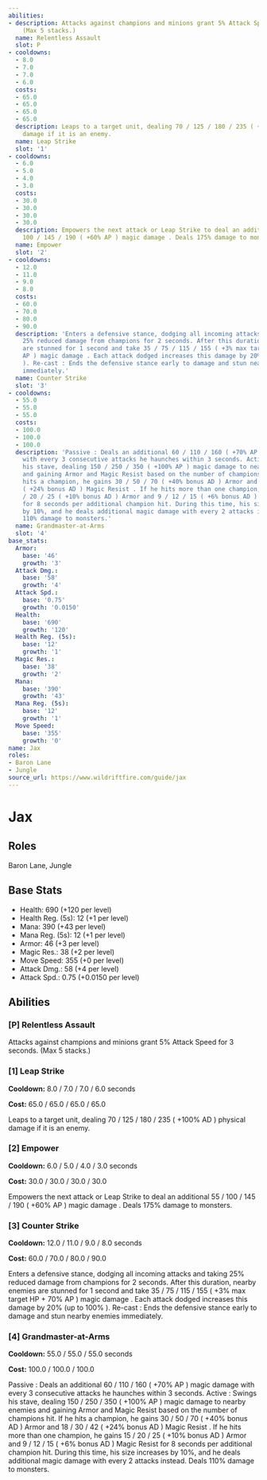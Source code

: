 ```yaml
---
abilities:
- description: Attacks against champions and minions grant 5% Attack Speed for 3 seconds.
    (Max 5 stacks.)
  name: Relentless Assault
  slot: P
- cooldowns:
  - 8.0
  - 7.0
  - 7.0
  - 6.0
  costs:
  - 65.0
  - 65.0
  - 65.0
  - 65.0
  description: Leaps to a target unit, dealing 70 / 125 / 180 / 235 ( +100% AD ) physical
    damage if it is an enemy.
  name: Leap Strike
  slot: '1'
- cooldowns:
  - 6.0
  - 5.0
  - 4.0
  - 3.0
  costs:
  - 30.0
  - 30.0
  - 30.0
  - 30.0
  description: Empowers the next attack or Leap Strike to deal an additional 55 /
    100 / 145 / 190 ( +60% AP ) magic damage . Deals 175% damage to monsters.
  name: Empower
  slot: '2'
- cooldowns:
  - 12.0
  - 11.0
  - 9.0
  - 8.0
  costs:
  - 60.0
  - 70.0
  - 80.0
  - 90.0
  description: 'Enters a defensive stance, dodging all incoming attacks and taking
    25% reduced damage from champions for 2 seconds. After this duration, nearby enemies
    are stunned for 1 second and take 35 / 75 / 115 / 155 ( +3% max target HP + 70%
    AP ) magic damage . Each attack dodged increases this damage by 20% (up to 100%
    ). Re-cast : Ends the defensive stance early to damage and stun nearby enemies
    immediately.'
  name: Counter Strike
  slot: '3'
- cooldowns:
  - 55.0
  - 55.0
  - 55.0
  costs:
  - 100.0
  - 100.0
  - 100.0
  description: 'Passive : Deals an additional 60 / 110 / 160 ( +70% AP ) magic damage
    with every 3 consecutive attacks he haunches within 3 seconds. Active : Swings
    his stave, dealing 150 / 250 / 350 ( +100% AP ) magic damage to nearby enemies
    and gaining Armor and Magic Resist based on the number of champions hit. If he
    hits a champion, he gains 30 / 50 / 70 ( +40% bonus AD ) Armor and 18 / 30 / 42
    ( +24% bonus AD ) Magic Resist . If he hits more than one champion, he gains 15
    / 20 / 25 ( +10% bonus AD ) Armor and 9 / 12 / 15 ( +6% bonus AD ) Magic Resist
    for 8 seconds per additional champion hit. During this time, his size increases
    by 10%, and he deals additional magic damage with every 2 attacks instead. Deals
    110% damage to monsters.'
  name: Grandmaster-at-Arms
  slot: '4'
base_stats:
  Armor:
    base: '46'
    growth: '3'
  Attack Dmg.:
    base: '58'
    growth: '4'
  Attack Spd.:
    base: '0.75'
    growth: '0.0150'
  Health:
    base: '690'
    growth: '120'
  Health Reg. (5s):
    base: '12'
    growth: '1'
  Magic Res.:
    base: '38'
    growth: '2'
  Mana:
    base: '390'
    growth: '43'
  Mana Reg. (5s):
    base: '12'
    growth: '1'
  Move Speed:
    base: '355'
    growth: '0'
name: Jax
roles:
- Baron Lane
- Jungle
source_url: https://www.wildriftfire.com/guide/jax
---
```


# Jax

## Roles

Baron Lane, Jungle

## Base Stats

- Health: 690 (+120 per level)
- Health Reg. (5s): 12 (+1 per level)
- Mana: 390 (+43 per level)
- Mana Reg. (5s): 12 (+1 per level)
- Armor: 46 (+3 per level)
- Magic Res.: 38 (+2 per level)
- Move Speed: 355 (+0 per level)
- Attack Dmg.: 58 (+4 per level)
- Attack Spd.: 0.75 (+0.0150 per level)

## Abilities

### [P] Relentless Assault

Attacks against champions and minions grant 5% Attack Speed for 3 seconds. (Max 5 stacks.)

### [1] Leap Strike

**Cooldown:** 8.0 / 7.0 / 7.0 / 6.0 seconds

**Cost:** 65.0 / 65.0 / 65.0 / 65.0

Leaps to a target unit, dealing 70 / 125 / 180 / 235 ( +100% AD ) physical damage if it is an enemy.

### [2] Empower

**Cooldown:** 6.0 / 5.0 / 4.0 / 3.0 seconds

**Cost:** 30.0 / 30.0 / 30.0 / 30.0

Empowers the next attack or Leap Strike to deal an additional 55 / 100 / 145 / 190 ( +60% AP ) magic damage . Deals 175% damage to monsters.

### [3] Counter Strike

**Cooldown:** 12.0 / 11.0 / 9.0 / 8.0 seconds

**Cost:** 60.0 / 70.0 / 80.0 / 90.0

Enters a defensive stance, dodging all incoming attacks and taking 25% reduced damage from champions for 2 seconds. After this duration, nearby enemies are stunned for 1 second and take 35 / 75 / 115 / 155 ( +3% max target HP + 70% AP ) magic damage . Each attack dodged increases this damage by 20% (up to 100% ). Re-cast : Ends the defensive stance early to damage and stun nearby enemies immediately.

### [4] Grandmaster-at-Arms

**Cooldown:** 55.0 / 55.0 / 55.0 seconds

**Cost:** 100.0 / 100.0 / 100.0

Passive : Deals an additional 60 / 110 / 160 ( +70% AP ) magic damage with every 3 consecutive attacks he haunches within 3 seconds. Active : Swings his stave, dealing 150 / 250 / 350 ( +100% AP ) magic damage to nearby enemies and gaining Armor and Magic Resist based on the number of champions hit. If he hits a champion, he gains 30 / 50 / 70 ( +40% bonus AD ) Armor and 18 / 30 / 42 ( +24% bonus AD ) Magic Resist . If he hits more than one champion, he gains 15 / 20 / 25 ( +10% bonus AD ) Armor and 9 / 12 / 15 ( +6% bonus AD ) Magic Resist for 8 seconds per additional champion hit. During this time, his size increases by 10%, and he deals additional magic damage with every 2 attacks instead. Deals 110% damage to monsters.

